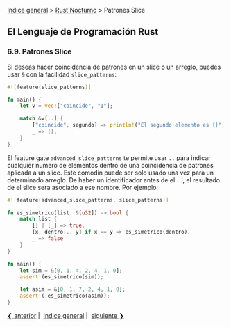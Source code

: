 [Indice general](_index.md) > [Rust Nocturno](ch06-00-nightly-rust.md) >
Patrones Slice

## El Lenguaje de Programación Rust

### 6.9. Patrones Slice

Si deseas hacer coincidencia de patrones en un slice o un arreglo, puedes usar
`&` con la facilidad `slice_patterns`:

```rust
#![feature(slice_patterns)]

fn main() {
    let v = vec!["coincide", "1"];

    match &v[..] {
        ["coincide", segundo] => println!("El segundo elemento es {}", segundo),
        _ => {},
    }
}
```

El feature gate `advanced_slice_patterns` te permite usar `..` para indicar
cualquier numero de elementos dentro de una coincidencia de patrones aplicada a
un slice. Este comodín puede ser solo usado una vez para un determinado arreglo.
De haber un identificador antes de el `..`, el resultado de el slice sera
asociado a ese nombre. Por ejemplo:

```rust
#![feature(advanced_slice_patterns, slice_patterns)]

fn es_simetrico(list: &[u32]) -> bool {
    match list {
        [] | [_] => true,
        [x, dentro.., y] if x == y => es_simetrico(dentro),
        _ => false
    }
}

fn main() {
    let sim = &[0, 1, 4, 2, 4, 1, 0];
    assert!(es_simetrico(sim));

    let asim = &[0, 1, 7, 2, 4, 1, 0];
    assert!(!es_simetrico(asim));
}
```

[❮ anterior](ch06-08-box-syntax-and-patterns.md)&nbsp;|&nbsp;
[Indice general](_index.md)&nbsp;|&nbsp;
[siguiente ❯](ch06-10-associated-constants.md)
